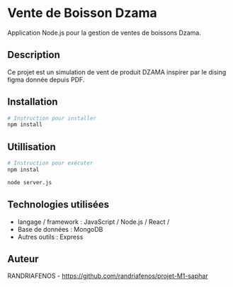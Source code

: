 # Vente de Boisson Dzama

Application Node.js pour la gestion de ventes de boissons Dzama.

## Description 

Ce projet est un simulation de vent de produit DZAMA inspirer par le dising figma donnée depuis PDF.

## Installation
```bash
# Instruction pour installer
npm install
```
## Utillisation

```bash
# Instruction pour exécuter
npm instal

node server.js
```

## Technologies utilisées 

- langage / framework : JavaScript / Node.js / React /
- Base de données : MongoDB
- Autres outils : Express

## Auteur 

RANDRIAFENOS - https://github.com/randriafenos/projet-M1-saphar